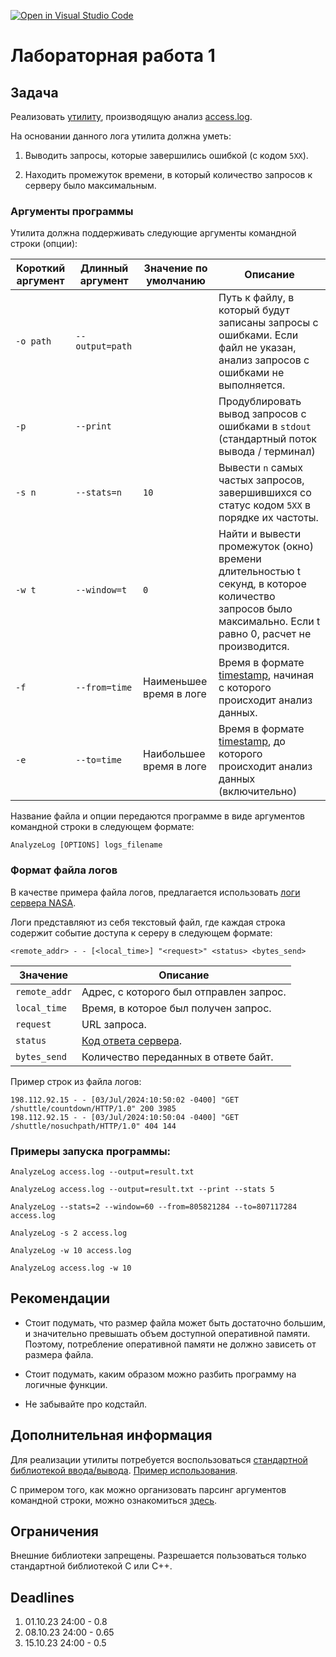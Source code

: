 [![Open in Visual Studio Code](https://classroom.github.com/assets/open-in-vscode-2e0aaae1b6195c2367325f4f02e2d04e9abb55f0b24a779b69b11b9e10269abc.svg)](https://classroom.github.com/online_ide?assignment_repo_id=16047212&assignment_repo_type=AssignmentRepo)
# Лабораторная работа 1

## Задача

Реализовать [утилиту](https://ru.wikipedia.org/wiki/%D0%A3%D1%82%D0%B8%D0%BB%D0%B8%D1%82%D0%B0), производящую анализ [access.log](https://ru.wikipedia.org/wiki/Access.log).


На основании данного лога утилита должна уметь:

1. Выводить запросы, которые завершились ошибкой (с кодом `5XX`).

2. Находить промежуток времени, в который количество запросов к серверу было максимальным.


### Аргументы программы

Утилита должна поддерживать следующие аргументы командной строки (опции):

| Короткий аргумент | Длинный аргумент  | Значение по умолчанию   | Описание |
|-------------------|-------------------|-------------------------|----------|
| `-o path`         | `--output=path`   |                         | Путь к файлу, в который будут записаны запросы с ошибками. Если файл не указан, анализ запросов с ошибками не выполняется. |
| `-p`              | `--print`         |                         | Продублировать вывод запросов с ошибками в `stdout` (стандартный поток вывода / терминал) |
| `-s n`            | `--stats=n`       | `10`                    | Вывести `n` самых частых запросов, завершившихся со статус кодом `5XX` в порядке их частоты. |
| `-w t`            | `--window=t`      | `0`                     | Найти и вывести промежуток (окно) времени длительностью t секунд, в которое количество запросов было максимально. Eсли t равно 0, расчет не производится. |
| `-f`              | `--from=time`     | Наименьшее время в логе | Время в формате [timestamp](https://www.unixtimestamp.com), начиная с которого происходит анализ данных. |
| `-е`              | `--to=time`       | Наибольшее время в логе | Время в формате [timestamp](https://www.unixtimestamp.com), до которого происходит анализ данных (включительно) |

Название файла и опции передаются программе в виде аргументов командной строки в следующем формате:

```
AnalyzeLog [OPTIONS] logs_filename
```

### Формат файла логов

В качестве примера файла логов, предлагается использовать [логи сервера NASA](https://drive.google.com/file/d/1jjzMocc0Rn9TqkK_51Oo93Fy78KYnm2i/view).

Логи представляют из себя текстовый файл, где каждая строка содержит событие доступа к сереру в следующем формате:

`<remote_addr> - - [<local_time>] "<request>" <status> <bytes_send>`

| Значение     | Описание                                |
|--------------|-----------------------------------------|
| `remote_addr`| Адрес, с которого был отправлен запрос. |
| `local_time` | Время, в которое был получен запрос.    |
| `request`    | URL запроса.                            |
| `status`     | [Код ответа сервера](https://developer.mozilla.org/en-US/docs/Web/HTTP/Status). |
| `bytes_send` | Количество переданных в ответе байт.    |

Пример строк из файла логов:

```
198.112.92.15 - - [03/Jul/2024:10:50:02 -0400] "GET /shuttle/countdown/HTTP/1.0" 200 3985
198.112.92.15 - - [03/Jul/2024:10:50:04 -0400] "GET /shuttle/nosuchpath/HTTP/1.0" 404 144
```

### Примеры запуска программы:

```
AnalyzeLog access.log --output=result.txt
```

```
AnalyzeLog access.log --output=result.txt --print --stats 5
```

```
AnalyzeLog --stats=2 --window=60 --from=805821284 --to=807117284 access.log
```

```
AnalyzeLog -s 2 access.log
```

```
AnalyzeLog -w 10 access.log
```

```
AnalyzeLog access.log -w 10
```

## Рекомендации

- Стоит подумать, что размер файла может быть достаточно большим, и значительно превышать объем доступной оперативной памяти. Поэтому, потребление оперативной памяти не должно зависеть от размера файла.

- Стоит подумать, каким образом можно разбить программу на логичные функции.

- Не забывайте про кодстайл.

## Дополнительная информация

Для реализации утилиты потребуется воспользоваться [стандартной библиотекой ввода/вывода](https://en.cppreference.com/w/cpp/io/basic_ifstream). [Пример использования](https://cplusplus.com/doc/tutorial/files/).

С примером того, как можно организовать парсинг аргументов командной строки, можно ознакомиться [здесь](http://www.cplusplus.com/articles/DEN36Up4/).

## Ограничения

Внешние библиотеки запрещены. Разрешается пользоваться только стандартной библиотекой С или С++.

## Deadlines

1. 01.10.23 24:00 - 0.8
2. 08.10.23 24:00 - 0.65
3. 15.10.23 24:00 - 0.5
